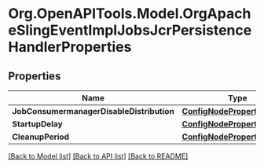 # Org.OpenAPITools.Model.OrgApacheSlingEventImplJobsJcrPersistenceHandlerProperties
## Properties

Name | Type | Description | Notes
------------ | ------------- | ------------- | -------------
**JobConsumermanagerDisableDistribution** | [**ConfigNodePropertyBoolean**](ConfigNodePropertyBoolean.md) |  | [optional] 
**StartupDelay** | [**ConfigNodePropertyInteger**](ConfigNodePropertyInteger.md) |  | [optional] 
**CleanupPeriod** | [**ConfigNodePropertyInteger**](ConfigNodePropertyInteger.md) |  | [optional] 

[[Back to Model list]](../README.md#documentation-for-models) [[Back to API list]](../README.md#documentation-for-api-endpoints) [[Back to README]](../README.md)

